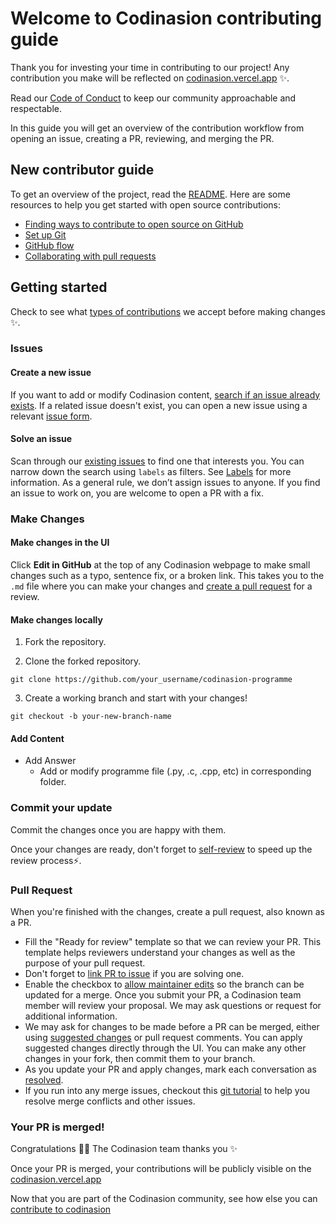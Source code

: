 # Welcome to Codinasion contributing guide

Thank you for investing your time in contributing to our project! Any contribution you make will be reflected on [codinasion.vercel.app](https://codinasion.vercel.app/) :sparkles:.

Read our [Code of Conduct](./CODE_OF_CONDUCT.md) to keep our community approachable and respectable.

In this guide you will get an overview of the contribution workflow from opening an issue, creating a PR, reviewing, and merging the PR.

## New contributor guide

To get an overview of the project, read the [README](README.md). Here are some resources to help you get started with open source contributions:

- [Finding ways to contribute to open source on GitHub](https://docs.github.com/en/get-started/exploring-projects-on-github/finding-ways-to-contribute-to-open-source-on-github)
- [Set up Git](https://docs.github.com/en/get-started/quickstart/set-up-git)
- [GitHub flow](https://docs.github.com/en/get-started/quickstart/github-flow)
- [Collaborating with pull requests](https://docs.github.com/en/github/collaborating-with-pull-requests)

## Getting started

Check to see what [types of contributions](/contributing/types-of-contributions.md) we accept before making changes :sparkles:.

### Issues

#### Create a new issue

If you want to add or modify Codinasion content, [search if an issue already exists](https://github.com/codinasion/codinasion-programme/issues). If a related issue doesn't exist, you can open a new issue using a relevant [issue form](https://github.com/codinasion/codinasion-programme/issues/new/choose).

#### Solve an issue

Scan through our [existing issues](https://github.com/search?q=is:open+user:codinasion&type=Issues) to find one that interests you. You can narrow down the search using `labels` as filters. See [Labels](https://github.com/codinasion/codinasion/blob/master/contributing/how-to-use-labels.md) for more information. As a general rule, we don’t assign issues to anyone. If you find an issue to work on, you are welcome to open a PR with a fix.

### Make Changes

#### Make changes in the UI

Click **Edit in GitHub** at the top of any Codinasion webpage to make small changes such as a typo, sentence fix, or a broken link. This takes you to the `.md` file where you can make your changes and [create a pull request](#pull-request) for a review.

#### Make changes locally

1. Fork the repository.

2. Clone the forked repository.

  ```
  git clone https://github.com/your_username/codinasion-programme
  ```

3. Create a working branch and start with your changes!

  ```
  git checkout -b your-new-branch-name
  ```

#### Add Content

- Add Answer
  - Add or modify programme file (.py, .c, .cpp, etc) in corresponding folder.

### Commit your update

Commit the changes once you are happy with them.

Once your changes are ready, don't forget to [self-review](https://github.com/codinasion/codinasion/blob/master/contributing/self-review.md) to speed up the review process:zap:.

### Pull Request

When you're finished with the changes, create a pull request, also known as a PR.

- Fill the "Ready for review" template so that we can review your PR. This template helps reviewers understand your changes as well as the purpose of your pull request.
- Don't forget to [link PR to issue](https://docs.github.com/en/issues/tracking-your-work-with-issues/linking-a-pull-request-to-an-issue) if you are solving one.
- Enable the checkbox to [allow maintainer edits](https://docs.github.com/en/github/collaborating-with-issues-and-pull-requests/allowing-changes-to-a-pull-request-branch-created-from-a-fork) so the branch can be updated for a merge.
  Once you submit your PR, a Codinasion team member will review your proposal. We may ask questions or request for additional information.
- We may ask for changes to be made before a PR can be merged, either using [suggested changes](https://docs.github.com/en/github/collaborating-with-issues-and-pull-requests/incorporating-feedback-in-your-pull-request) or pull request comments. You can apply suggested changes directly through the UI. You can make any other changes in your fork, then commit them to your branch.
- As you update your PR and apply changes, mark each conversation as [resolved](https://docs.github.com/en/github/collaborating-with-issues-and-pull-requests/commenting-on-a-pull-request#resolving-conversations).
- If you run into any merge issues, checkout this [git tutorial](https://lab.github.com/githubtraining/managing-merge-conflicts) to help you resolve merge conflicts and other issues.

### Your PR is merged!

Congratulations :tada::tada: The Codinasion team thanks you :sparkles:

Once your PR is merged, your contributions will be publicly visible on the [codinasion.vercel.app](https://codinasion.vercel.app)

Now that you are part of the Codinasion community, see how else you can [contribute to codinasion](/contributing/types-of-contributions.md)
